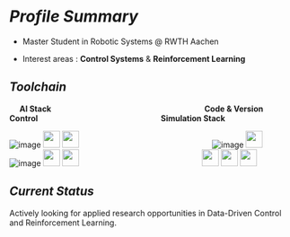 # *Profile Summary* 

- Master Student in Robotic Systems @ RWTH Aachen

- Interest areas : **Control Systems** & **Reinforcement Learning**

## *Toolchain*


&emsp;
**AI Stack**
&emsp;
&emsp;
&emsp;
&emsp;
&emsp;
&emsp;
&emsp;
&emsp;
&emsp;
&emsp;
&emsp;
&emsp;
&emsp;
&emsp;
&emsp;
**Code & Version Control**
&emsp;
&emsp;
&emsp;
&emsp;
&emsp;
&emsp;
&emsp;
&emsp;
&emsp;
&emsp;
&emsp;
&emsp;
**Simulation Stack** 


![image](https://user-images.githubusercontent.com/37906939/145715482-1def2c4d-cd27-4db4-9189-719e31eea43e.png)
<img src="https://pytorch.org/assets/images/pytorch-logo.png" height="30">
<img src="https://gym.openai.com/assets/dist/home/footer/home-cta-d0fb5e0574.svg" height="30">
&emsp;
&emsp;
&emsp;
&emsp;
&emsp;
&emsp;
&emsp;
&emsp;
&emsp;
&emsp;
&emsp;
&emsp;
&emsp;
![image](https://user-images.githubusercontent.com/37906939/145715478-bf059eb2-5825-4d5d-8981-20550b524669.png)
<img src="https://upload.wikimedia.org/wikipedia/commons/2/21/Matlab_Logo.png" height="30">
![image](https://user-images.githubusercontent.com/37906939/145715556-c2b351ce-b25b-4026-935f-da70d389f20d.png)
<img src="https://pydata.org/london2018/media/sponsor_files/Anaconda_stacked_RGB.png" height="30">
<img src="https://upload.wikimedia.org/wikipedia/commons/thumb/9/9a/Visual_Studio_Code_1.35_icon.svg/2048px-Visual_Studio_Code_1.35_icon.svg.png" height="30">
&emsp;
&emsp;
&emsp;
&emsp;
&emsp;
&emsp;
&emsp;
&emsp;
&emsp;
&emsp;
&emsp;
&emsp;
<img src="https://upload.wikimedia.org/wikipedia/en/thumb/5/5e/Gazebo_logo_without_text.svg/480px-Gazebo_logo_without_text.svg.png" height="30">
<img src="https://preview.redd.it/tu3gt6ysfxq71.png?auto=webp&s=10ab55d9dc09e7ed6ea59bd5916800a5272d5969" height="30">
<img src="https://user-images.githubusercontent.com/8070210/114549467-5793d900-9c61-11eb-88f2-24996a6c03e6.png" height="30">



## *Current Status* 
Actively looking for applied research opportunities in Data-Driven Control and Reinforcement Learning.

